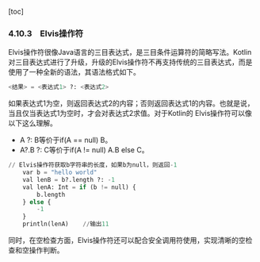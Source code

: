 [toc]

### 4.10.3　Elvis操作符

Elvis操作符很像Java语言的三目表达式，是三目条件运算符的简略写法。Kotlin对三目表达式进行了升级，升级的Elvis操作符不再支持传统的三目表达式，而是使用了一种全新的语法，其语法格式如下。

```python
<结果> = <表达式1> ?: <表达式2>
```

如果表达式1为空，则返回表达式2的内容；否则返回表达式1的内容。也就是说，当且仅当表达式1为空时，才会对表达式2求值。对于Kotlin的 Elvis操作符可以像以下这么理解。

+ A ?: B等价于if(A == null) B。
+ A?.B ?: C等价于if(A != null) A.B else C。

```python
// Elvis操作符获取b字符串的长度，如果b为null，则返回-1
    var b = "hello world"
    val lenB = b?.length ?: -1
    val lenA: Int = if (b != null) {
        b.length
    } else {
        -1
    }
    println(lenA)    //输出11
```

同时，在空检查方面，Elvis操作符还可以配合安全调用符使用，实现清晰的空检查和空操作判断。

